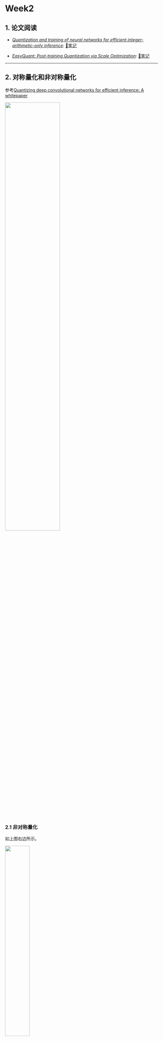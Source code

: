 # Week2

## 1. 论文阅读

- [*Quantization and training of neural networks for efficient integer-arithmetic-only inference*](https://openaccess.thecvf.com/content_cvpr_2018/html/Jacob_Quantization_and_Training_CVPR_2018_paper.html): [📝笔记](paper1.md)

- [*EasyQuant: Post-training Quantization via Scale Optimization*](https://arxiv.org/abs/2006.16669): [📝笔记](paper2.md)

---

## 2. 对称量化和非对称量化

参考[Quantizing deep convolutional networks for efficient inference: A whitepaper](https://arxiv.org/abs/1806.08342)

<left><img src="images/dc_fdc.png" width="60%"></left>

### 2.1 非对称量化

如上图右边所示。

<left><img src="images/affine_quantizer.png" width="40%"></left>

公式1，对真实值进行尺度缩放并round后，再加上一个int8的偏移量z，得到一个与真实值对应的整数。

其中z称为零点，即量化后的z值对应真实值的0。

公式2，对公式1计算得到的整数进行裁切，最终得到真实值对应的量化值。

### 2.2 对称量化

如上图左边所示。

<left><img src="images/symmetric_quantizer.png" width="40%"></left>

对称量化与非对称量化的不同在于其零点固定为0，也就是说量化后的0也对应真实值的0。


### 2.3 对称量化VS非对称量化

参考：https://intellabs.github.io/distiller/algo_quantization.html

1.当使用非对称量化时，量化范围得到了充分的利用。这是因为我们将浮点数范围的最小/最大值精确地映射到量化范围的最小/最大值。而使用对称量化，如果浮点数的分布偏向一侧，可能会导致量化范围中大量的范围被用于量化本没有出现过的值。这方面最极端的例子是ReLU之后，整个张量都是正的，使用对称量化意味着我们实际上没有利用符号位，浪费了1位量化空间。

2.另一方面，在卷积和全连接层的实现上，由于没有零点这一个量化参数，对称量化实际上实现要简单得多。如果使用非对称量化，零点需要在硬件/算法上增加逻辑。例如，在对量化后的输入特征图进行zero_padding时，如果使用的是非对称量化，那么padding的值应当是z。

---

## 3. ncnn的量化方案

参考：[知乎：MegFlow和ncnn int8简介](https://zhuanlan.zhihu.com/p/476605320) 和[trt量化ppt](https://on-demand.gputechconf.com/gtc/2017/presentation/s7310-8-bit-inference-with-tensorrt.pdf)

ncnn所采用的是一种后训练的对称量化方案，具体实现见[ncnn2table](https://github.com/Tencent/ncnn/blob/master/tools/quantize/ncnn2table.cpp)。

### 3.1量化机制

$q = clamp(round(r*S))$

其中$q$是量化后的参数，为int8类型；$r$为权重或激活值的真实值，为fp类型；$S$为量化参数-缩放系数，每个卷积核或每层的激活值都具有一个与之对应的量化参数。

### 3.2确定量化参数

以“kl”量化方法为例，介绍量化参数是如何确定的。

**1.确定模型权重的量化参数**

$S = 127 / absmax(W)$

其中$absmax(W)$是卷积核权重$W$中的最大绝对值。

**2.确定各层激活值（特征图）的量化参数**

<left><img src="images/img1.png" width="80%"></left>

上图描述了确定激活值的量化参数的过程。
1. 准备矫正集，将其送入模型，用于获得各层激活值的分布。
2. 统计每一层激活值中的最大绝对值m及其分布。（统计激活值分布时设置了2048个等间隔的bin, 间隔大小为st0=m/2048）
3. 设置一个阈值$t \in [128,2048)$。
    - 计算裁切后的分布`clip_distribution`: 设置t个bins，将2048个bins中索引大于t的bin中的元素，全部统计至第t个bin中。如上图中部所示。
    - 计算量化后的分布`quantize_distribution`：设置128个bins，每个bins对应的间隔st1=st0*(t/128)。也就是将2048个bins中的前t个bins的数据重新划分至128个bins中。
    - 对量化后的分布进行扩张`expand_distribution`：将128个bins的数据扩张至t个bins中。
    - 度量`clip_distribution`和`expand_distribution`两个分布之间的KL散度。
4. 重复第三步的操作，找到一个合适的阈值t，使得KL散度最小，即`clip_distribution`和`expand_distribution`最接近。
5. 对阈值t做一个映射，将其从bin的索引映射至真实值。真实的阈值为$t'=(t+0.5)/2048*m$
6. 确定缩放尺度$S=127/t'$

上述过程的伪代码如下：

<left><img src="images/pseudocode.png" width="80%"></left>

关于如何求取`quantize_distribution`和`expand_distribution`，可见如下例子：

<left><img src="images/example.png" width="80%"></left>

经过此过程，即可生成一个量化参数表。例如week1量化squeezenet任务中所生成的[squeezenet_v1.1.table](week1/Quantize-squeezenet/squeezenet_v1.1.table)。






上述过程的[Python实现](https://github.com/BUG1989/caffe-int8-convert-tools/blob/93ec69e465252e2fb15b1fc8edde4a51c9e79dbf/caffe-int8-convert-tool-dev-weight.py#L483)和C++实现是同一个大佬写的。

### 3.3 将模型转换至int8

[ncnn2int8](https://github.com/Tencent/ncnn/blob/master/tools/quantize/ncnn2int8.cpp)实现了以下功能：
- 将模型权重量化成int8。
- 根据量化参数表，将量化参数绑定至各层中。
- 将反量化操作和重量化操作融合成一个操作。如下图所示。

<left><img src="images/img2.png" width="80%"></left>

经过上述过程，会生成量化后的模型权重。例如week1量化squeezenet任务中所生成的`squeezenet_v1.1-int8.bin`和`squeezenet_v1.1-int8.param`。

---

## 4. ncnn-int8 的卷积实现

具体实现见[源码](https://github.com/Tencent/ncnn/blob/master/src/layer/convolution.cpp)。

对于一个卷积层来说，其对应的量化参数如下所示：

```C++
// Convolution class
#if NCNN_INT8
    Mat weight_data_int8_scales;
    Mat bottom_blob_int8_scales;
    Mat top_blob_int8_scales;
#endif
```

其中`weight_data_int8_scales`是模型权重对应的缩放因子。

其中`bottom_blob_int8_scales`是当前卷积层输入特征图对应的缩放因子。

而`top_blob_int8_scales`则当前卷积层的下一个卷积（全连接）层输入特征图对应的缩放因子。

**forward_int8的流程**:

1. 基于input_scale，对输入的特征图进行量化。
2. 对于一个卷积核作一次卷积输出的的int32类型的结果sum，进行反量化，即 sumfp32 = sum / (weight_scale * input_scale)。
3. 在sumfp32的基础上加上bias，通过激活函数。
4. 对输出的激活值重量化：out = sumfp32 * scale_out。这一步基于模型的结构，也有可能不做out=sumfp32。如3.3图所示。
5. 获得输出特征图中的一个元素的值out。重复上述的2，3，4步直到完成整个卷积操作。

其中：


input_scale=`bottom_blob_int8_scales`中与该层激活值对应的值

weight_scale=`weight_data_int8_scales`中与该层卷积中的某一个卷积核对应的值

scale_out=`top_blob_int8_scales`中与该层激活值对应的值
